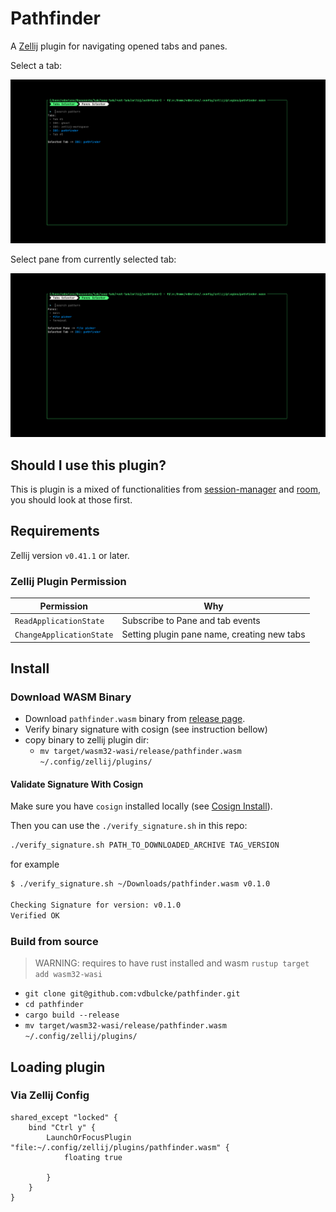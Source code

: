 # Pathfinder

A [Zellij](https://zellij.dev) plugin for navigating opened tabs and panes.

Select a tab: 

![Tabs](./assets/tab.png)

Select pane from currently selected tab:
 
![Pane](./assets/pane.png)


## Should I use this plugin? 

This is plugin is a mixed of functionalities from [session-manager](https://github.com/zellij-org/zellij/tree/main/default-plugins/session-manager) and [room](https://github.com/rvcas/room), you should look at those first.


## Requirements

Zellij version `v0.41.1` or later.


### Zellij Plugin Permission 

| Permission               | Why                                         |
| -------------------------|---------------------------------------------|
| `ReadApplicationState`   | Subscribe to Pane and tab events            |
| `ChangeApplicationState` | Setting plugin pane name, creating new tabs |



## Install

### Download WASM Binary


* Download `pathfinder.wasm` binary from [release page](https://github.com/vdbulcke/pathfinder/releases).
* Verify binary signature with cosign (see instruction bellow)
* copy binary to zellij plugin dir: 
     - `mv target/wasm32-wasi/release/pathfinder.wasm ~/.config/zellij/plugins/`

#### Validate Signature With Cosign

Make sure you have `cosign` installed locally (see [Cosign Install](https://docs.sigstore.dev/cosign/installation/)).

Then you can use the `./verify_signature.sh` in this repo: 

```bash
./verify_signature.sh PATH_TO_DOWNLOADED_ARCHIVE TAG_VERSION
```
for example
```bash
$ ./verify_signature.sh ~/Downloads/pathfinder.wasm v0.1.0

Checking Signature for version: v0.1.0
Verified OK

```


### Build from source

> WARNING: requires to have rust installed and wasm `rustup target add wasm32-wasi`

* `git clone git@github.com:vdbulcke/pathfinder.git`
* `cd pathfinder`
* `cargo build --release`
* `mv target/wasm32-wasi/release/pathfinder.wasm ~/.config/zellij/plugins/`



## Loading plugin 

### Via Zellij Config

```kdl
shared_except "locked" {
    bind "Ctrl y" {
        LaunchOrFocusPlugin "file:~/.config/zellij/plugins/pathfinder.wasm" {
            floating true
       
        }
    }
}
```
